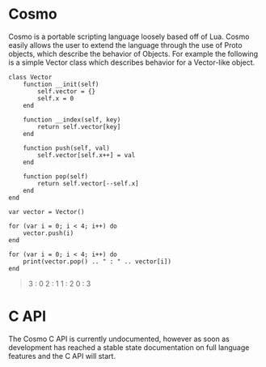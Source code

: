 # Cosmo
Cosmo is a portable scripting language loosely based off of Lua. Cosmo easily allows the user to extend the language through the use of Proto objects, which describe the behavior of Objects. For example the following is a simple Vector class which describes behavior for a Vector-like object.

```
class Vector
    function __init(self)
        self.vector = {}
        self.x = 0
    end

    function __index(self, key)
        return self.vector[key]
    end

    function push(self, val)
        self.vector[self.x++] = val
    end 

    function pop(self)
        return self.vector[--self.x]
    end
end

var vector = Vector()

for (var i = 0; i < 4; i++) do
    vector.push(i)
end

for (var i = 0; i < 4; i++) do
    print(vector.pop() .. " : " .. vector[i])
end
```

> 3 : 0
> 2 : 1
> 1 : 2
> 0 : 3

# C API
The Cosmo C API is currently undocumented, however as soon as development has reached a stable state documentation on full language features and the C API will start.